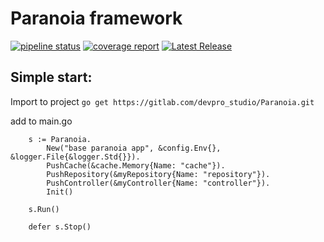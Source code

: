 # Paranoia framework

[![pipeline status](https://gitlab.com/devpro_studio/Paranoia/badges/master/pipeline.svg)](https://gitlab.com/devpro_studio/Paranoia/-/commits/master) 
[![coverage report](https://gitlab.com/devpro_studio/Paranoia/badges/master/coverage.svg)](https://gitlab.com/devpro_studio/Paranoia/-/commits/master) 
[![Latest Release](https://gitlab.com/devpro_studio/Paranoia/-/badges/release.svg)](https://gitlab.com/devpro_studio/Paranoia/-/releases)


## Simple start:
Import to project `go get https://gitlab.com/devpro_studio/Paranoia.git`

add to main.go

```
	s := Paranoia.
		New("base paranoia app", &config.Env{}, &logger.File{&logger.Std{}}).
		PushCache(&cache.Memory{Name: "cache"}).
		PushRepository(&myRepository{Name: "repository"}).
		PushController(&myController{Name: "controller"}).
		Init()
		
	s.Run()
	
	defer s.Stop()
```